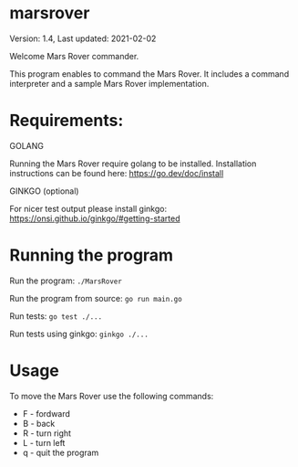 # marsrover

Version: 1.4, Last updated: 2021-02-02

Welcome Mars Rover commander.

This program enables to command the Mars Rover.
It includes a command interpreter and a sample Mars Rover implementation.

# Requirements:

GOLANG

Running the Mars Rover require golang to be installed.
Installation instructions can be found here: https://go.dev/doc/install

GINKGO (optional)

For nicer test output please install ginkgo: https://onsi.github.io/ginkgo/#getting-started 

# Running the program

Run the program: `./MarsRover`

Run the program from source: `go run main.go` 

Run tests: `go test ./...`

Run tests using ginkgo: `ginkgo ./...`


# Usage

To move the Mars Rover use the following commands:
- F - fordward
- B - back
- R - turn right
- L - turn left
- q - quit the program
